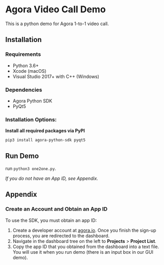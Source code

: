 # Agora Video Call Demo


This is a python demo for Agora 1-to-1 video call.



## Installation

### Requirements

- Python 3.6+
- Xcode (macOS)
- Visual Studio 2017+ with C++ (Windows)

### Dependencies

- Agora Python SDK
- PyQt5

### Installation Options:

**Install all required packages via PyPI**

```bash
pip3 install agora-python-sdk pyqt5
```

## Run Demo
run `python3 one2one.py`.

*If you do not have an App ID, see Appendix.*



## Appendix

### Create an Account and Obtain an App ID

To use the SDK, you must obtain an app ID: 

1. Create a developer account at [agora.io](https://dashboard.agora.io/signin/). Once you finish the sign-up process, you are redirected to the dashboard.
2. Navigate in the dashboard tree on the left to **Projects** > **Project List**.
3. Copy the app ID that you obtained from the dashboard into a text file. You will use it when you run demo (there is an input box in our GUI demo).
